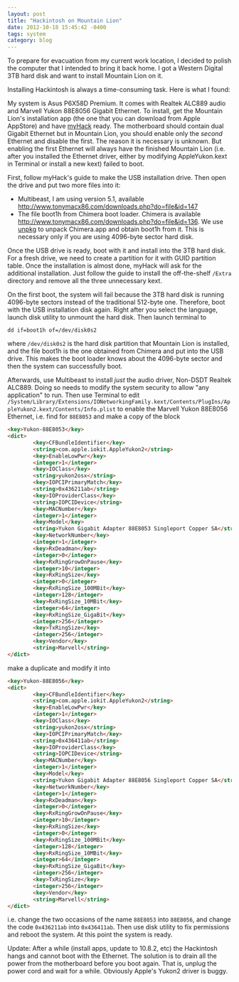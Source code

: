 ```yaml
---
layout: post
title: "Hackintosh on Mountain Lion"
date: 2012-10-18 15:45:42 -0400
tags: system
category: blog
---
```

To prepare for evacuation from my current work location, I decided to polish the computer that I intended to bring it back home. I got a Western Digital 3TB hard disk and want to install Mountain Lion on it.

Installing Hackintosh is always a time-consuming task. Here is what I found:

My system is Asus P6X58D Premium. It comes with Realtek ALC889 audio and Marvell Yukon 88E8056 Gigabit Ethernet. To install, get the Mountain Lion's installation app (the one that you can download from Apple AppStore) and have [myHack](http://myhack.sojugarden.com/guide/) ready. The motherboard should contain dual Gigabit Ethernet but in Mountain Lion, you should enable only the *second* Ethernet and disable the first. The reason it is necessary is unknown. But enabling the first Ethernet will always have the finished Mountain Lion (i.e. after you installed the Ethernet driver, either by modifying AppleYukon.kext in Terminal or install a new kext) failed to boot.

First, follow myHack's guide to make the USB installation drive. Then open the drive and put two more files into it:

  - Multibeast, I am using version 5.1, available <http://www.tonymacx86.com/downloads.php?do=file&id=147>
  - The file boot1h from Chimera boot loader. Chimera is available <http://www.tonymacx86.com/downloads.php?do=file&id=136>. We use [unpkg](http://www.timdoug.com/unpkg/) to unpack Chimera.app and obtain boot1h from it. This is necessary only if you are using 4096-byte sector hard disk.

Once the USB drive is ready, boot with it and install into the 3TB hard disk. For a fresh drive, we need to create a partition for it with GUID partition table. Once the installation is almost done, myHack will ask for the additional installation. Just follow the guide to install the off-the-shelf `/Extra` directory and remove all the three unnecessary kext.

On the first boot, the system will fail because the 3TB hard disk is running 4096-byte sectors instead of the traditional 512-byte one. Therefore, boot with the USB installation disk again. Right after you select the language, launch disk utility to unmount the hard disk. Then launch terminal to

    dd if=boot1h of=/dev/disk0s2

where `/dev/disk0s2` is the hard disk partition that Mountain Lion is installed, and the file boot1h is the one obtained from Chimera and put into the USB drive. This makes the boot loader knows about the 4096-byte sector and then the system can successfully boot.

Afterwards, use Multibeast to install *just* the audio driver, Non-DSDT Realtek ALC889. Doing so needs to modify the system security to allow "any application" to run. Then use Terminal to edit `/System/Library/Extensions/IONetworkingFamily.kext/Contents/PlugIns/AppleYukon2.kext/Contents/Info.plist` to enable the Marvell Yukon 88E8056 Ethernet, i.e. find for `88E8053` and make a copy of the block

```html
<key>Yukon-88E8053</key>
<dict>
        <key>CFBundleIdentifier</key>
        <string>com.apple.iokit.AppleYukon2</string>
        <key>EnableLowPwr</key>
        <integer>1</integer>
        <key>IOClass</key>
        <string>yukon2osx</string>
        <key>IOPCIPrimaryMatch</key>
        <string>0x436211ab</string>
        <key>IOProviderClass</key>
        <string>IOPCIDevice</string>
        <key>MACNumber</key>
        <integer>1</integer>
        <key>Model</key>
        <string>Yukon Gigabit Adapter 88E8053 Singleport Copper SA</string>
        <key>NetworkNumber</key>
        <integer>1</integer>
        <key>RxDeadman</key>
        <integer>0</integer>
        <key>RxRingGrowOnPause</key>
        <integer>10</integer>
        <key>RxRingSize</key>
        <integer>0</integer>
        <key>RxRingSize_100MBit</key>
        <integer>128</integer>
        <key>RxRingSize_10MBit</key>
        <integer>64</integer>
        <key>RxRingSize_GigaBit</key>
        <integer>256</integer>
        <key>TxRingSize</key>
        <integer>256</integer>
        <key>Vendor</key>
        <string>Marvell</string>
</dict>
```

make a duplicate and modify it into

```html
<key>Yukon-88E8056</key>
<dict>
        <key>CFBundleIdentifier</key>
        <string>com.apple.iokit.AppleYukon2</string>
        <key>EnableLowPwr</key>
        <integer>1</integer>
        <key>IOClass</key>
        <string>yukon2osx</string>
        <key>IOPCIPrimaryMatch</key>
        <string>0x436411ab</string>
        <key>IOProviderClass</key>
        <string>IOPCIDevice</string>
        <key>MACNumber</key>
        <integer>1</integer>
        <key>Model</key>
        <string>Yukon Gigabit Adapter 88E8056 Singleport Copper SA</string>
        <key>NetworkNumber</key>
        <integer>1</integer>
        <key>RxDeadman</key>
        <integer>0</integer>
        <key>RxRingGrowOnPause</key>
        <integer>10</integer>
        <key>RxRingSize</key>
        <integer>0</integer>
        <key>RxRingSize_100MBit</key>
        <integer>128</integer>
        <key>RxRingSize_10MBit</key>
        <integer>64</integer>
        <key>RxRingSize_GigaBit</key>
        <integer>256</integer>
        <key>TxRingSize</key>
        <integer>256</integer>
        <key>Vendor</key>
        <string>Marvell</string>
</dict>
```

i.e. change the two occasions of the name `88E8053` into `88E8056`, and change the code `0x436211ab` into `0x436411ab`. Then use disk utility to fix permissions and reboot the system. At this point the system is ready.

Update: After a while (install apps, update to 10.8.2, etc) the Hackintosh hangs and cannot boot with the Ethernet. The solution is to drain all the power from the motherboard before you boot again. That is, unplug the power cord and wait for a while. Obviously Apple's Yukon2 driver is buggy.
